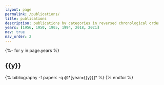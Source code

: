 ```yaml
---
layout: page
permalink: /publications/
title: publications
description: publications by categories in reversed chronological order. generated by jekyll-scholar.
years: [1956, 1950, 1905, 1994, 2018, 2021]
nav: true
nav_order: 2
---
```

<!-- _pages/publications.md -->
<div class="publications">

{%- for y in page.years %}
  <h2 class="year">{{y}}</h2>
  {% bibliography -f papers -q @*[year={{y}}]* %}
{% endfor %}

</div>
